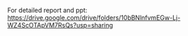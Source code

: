 For detailed report and ppt: https://drive.google.com/drive/folders/10bBNlnfvmEGw-Lj-WZ4ScOTApVM7RsQs?usp=sharing
